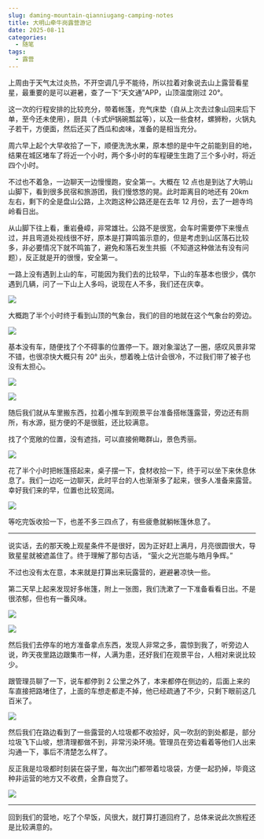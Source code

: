 ```yaml
---
slug: daming-mountain-qianniugang-camping-notes
title: 大明山牵牛岗露营游记
date: 2025-08-11
categories: 
  - 随笔
tags: 
  - 露营
---
```


上周由于天气太过炎热，不开空调几乎不能待，所以拉着对象说去山上露营看星星，最重要的是可以避暑，查了一下“天文通”APP，山顶温度刚过 20°。

这一次的行程安排的比较充分，带着帐篷，充气床垫（自从上次去过象山回来后下单，至今还未使用），厨具（卡式炉锅碗瓢盆等），以及一些食材，螺狮粉，火锅丸子若干，方便面，然后还买了西瓜和卤味，准备的是相当充分。

周六早上起个大早收拾了一下，顺便洗洗水果，原本想的是中午之前能到目的地，结果在城区堵车了将近一个小时，两个多小时的车程硬生生跑了三个多小时，将近四个小时。

不过也不着急，一边聊天一边慢慢跑，安全第一。大概在 12 点也是到达了大明山山脚下，看到很多民宿和旅游团，我们慢悠悠的晃。此时距离目的地还有 20km 左右，剩下的全是盘山公路，上次跑这种公路还是在去年 12 月份，去了一趟寺坞岭看日出。

从山脚下往上看，重岩叠嶂，非常雄壮。公路不是很宽，会车时需要停下来慢点过，并且弯道处视线很不好，原本是打算鸣笛示意的，但是考虑到山区落石比较多，非必要情况下就不鸣笛了，避免和落石发生共振（不知道这种做法有没有问题），反正就是开的很慢，安全第一。

一路上没有遇到上山的车，可能因为我们去的比较早，下山的车基本也很少，偶尔遇到几辆，问了一下山上人多吗，说现在人不多，我们还在庆幸。

![](https://imgurl.zishu.me/2025/08/1754878425058.webp)

大概跑了半个小时终于看到山顶的气象台，我们的目的地就在这个气象台的旁边。

![](https://imgurl.zishu.me/2025/08/1754878674744.webp)

基本没有车，随便找了个不碍事的位置停一下。跟对象溜达了一圈，感叹风景非常不错，也很凉快大概只有 20° 出头，想着晚上估计会很冷，不过我们带了被子也没有太担心。

![](https://imgurl.zishu.me/2025/08/1754878704495.webp)

![](https://imgurl.zishu.me/2025/08/1754878857593.webp)

随后我们就从车里搬东西，拉着小推车到观景平台准备搭帐篷露营，旁边还有厕所，有水源，挺方便的不是很脏，还比较满意。

找了个宽敞的位置，没有遮挡，可以直接俯瞰群山，景色秀丽。

![](https://imgurl.zishu.me/2025/08/1754878839930.webp)

花了半个小时把帐篷搭起来，桌子摆一下，食材收拾一下，终于可以坐下来休息休息了。我们一边吃一边聊天，此时平台的人也渐渐多了起来，很多人准备来露营。幸好我们来的早，位置也比较宽阔。

![](https://imgurl.zishu.me/2025/08/1754880032401.webp)

等吃完饭收拾一下，也差不多三四点了，有些疲惫就躺帐篷休息了。

---

说实话，去的那天晚上观星条件不是很好，因为正好赶上满月，月亮很圆很大，导致星星就被遮盖住了。终于理解了那句古话， “萤火之光岂能与皓月争辉。”

不过也没有太在意，本来就是打算出来玩露营的，避避暑凉快一些。

第二天早上起来发现好多帐篷，附上一张图，我们洗漱了一下准备看看日出。不是很浓郁，但也有一番风味。

![](https://imgurl.zishu.me/2025/08/1754879201404.webp)

![](https://imgurl.zishu.me/2025/08/1754878795687.webp)

然后我们去停车的地方准备拿点东西，发现人非常之多，震惊到我了，听旁边人说，昨天夜里路边跟集市一样，人满为患，还好我们在观景平台，人相对来说比较少。

跟管理员聊了一下，说车都停到 2 公里之外了，本来都停在侧边的，后面上来的车直接把路堵住了，上面的车想走都走不掉，他已经疏通了不少，只剩下眼前这几百米了。

![](https://imgurl.zishu.me/2025/08/1754879518248.webp)

然后我们在路边看到了一些露营的人垃圾都不收拾好，风一吹刮的到处都是，部分垃圾飞下山坡，想清理都做不到，非常污染环境。管理员在旁边看着等他们人出来沟通一下，事后不清楚怎么样了。

反正我是垃圾都时刻装在袋子里，每次出门都带着垃圾袋，方便一起扔掉，毕竟这种非运营的地方又不收费，全靠自觉了。

![](https://imgurl.zishu.me/2025/08/1754879537127.webp)

---

回到我们的营地，吃了个早饭，风很大，就打算打道回府了，总体来说此次旅程还是比较满意的。
